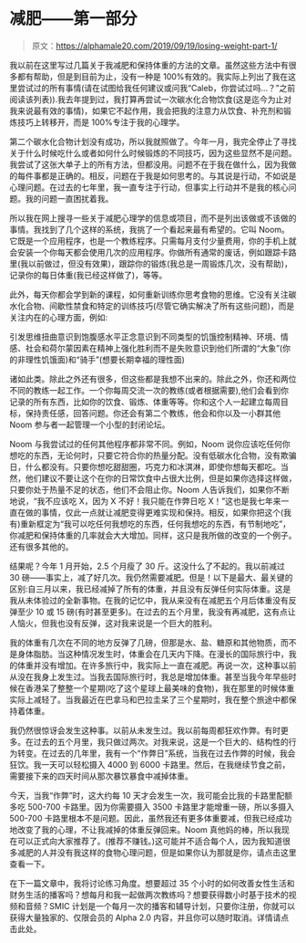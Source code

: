 # 减肥——第一部分

> 原文：<https://alphamale20.com/2019/09/19/losing-weight-part-1/>

我以前在这里写过几篇关于我减肥和保持体重的方法的文章。虽然这些方法中有很多都有帮助，但是到目前为止，没有一种是 100%有效的。我实际上列出了我在这里尝试过的所有事情(请在试图给我任何建议或问我“Caleb，你尝试过吗…？”之前阅读该列表)).我去年提到过，我打算再尝试一次碳水化合物饮食(这是迄今为止对我来说最有效的事情)，如果它不起作用，我会把我的注意力从饮食、补充剂和锻炼技巧上转移开，而是 100%专注于我的心理学。

第二个碳水化合物计划没有成功，所以我就照做了。今年一月，我完全停止了寻找关于什么时候吃什么或者如何什么时候锻炼的不同技巧，因为这些显然不是问题。我尝试了这张大单子上的所有方法，但都没用。问题不在于我在做什么，因为我做的每件事都是正确的。相反，问题在于我是如何思考的。与其说是行动，不如说是心理问题。在过去的七年里，我一直专注于行动，但事实上行动并不是我的核心问题。我的问题一直困扰着我。

所以我在网上搜寻一些关于减肥心理学的信息或项目，而不是列出该做或不该做的事情。我找到了几个这样的系统，我挑了一个看起来最有希望的。它叫 Noom。它既是一个应用程序，也是一个教练程序。只需每月支付少量费用，你的手机上就会安装一个你每天都会使用几次的应用程序。你做所有通常的废话，例如跟踪卡路里(我以前做过，但没有效果)，跟踪你的锻炼(我总是一周锻炼几次，没有帮助)，记录你的每日体重(我已经这样做了)，等等。

此外，每天你都会学到新的课程，如何重新训练你思考食物的思维。它没有关注碳水化合物、间歇性禁食和特定的训练技巧(尽管它确实解决了所有这些问题)，而是关注内在的心理方面，例如:

引发思维扭曲意识到饱腹感水平正念意识到不同类型的饥饿控制精神、环境、情感、社会和荷尔蒙因素在精神上强化胜利而不是失败意识到他们所谓的“大象”(你的非理性饥饿面)和“骑手”(想要长期幸福的理性面)

诸如此类。除此之外还有很多，但这些都是我想不出来的。除此之外，你还和两位不同的教练一起工作。一个你每周交流一次的教练(或者根据需要),他们会看到你记录的所有东西，比如你的饮食、锻炼、体重等等。你和这个人一起建立每周目标，保持责任感，回答问题。你还会有第二个教练，他会和你以及一小群其他 Noom 参与者一起管理一个小型的封闭论坛。

Noom 与我尝试过的任何其他程序都非常不同。例如，Noom 说你应该吃任何你想吃的东西，无论何时，只要它符合你的热量分配。没有低碳水化合物，没有欺骗日，什么都没有。只要你想吃甜甜圈，巧克力和冰淇淋，即使你想每天都吃。当然，他们建议不要让这个在你的日常饮食中占很大比例，但是如果你选择这样做，只要你处于热量不足的状态，他们不会阻止你。Noom 人告诉我们，如果你不断地说，“我不应该吃 X，因为 X 不好！我只能在作弊日吃 X！”这也是我七年来一直在做的事情，仅此一点就让减肥变得更难实现和保持。相反，如果你把这个(我有)重新框定为“我可以吃任何我想吃的东西，任何我想吃的东西，有节制地吃”，你减肥和保持体重的几率就会大大增加。同样，这只是我所做的改变的一个例子。还有很多其他的。

结果呢？今年 1 月开始，2.5 个月瘦了 30 斤。这没什么了不起的。我以前减过 30 磅——事实上，减了好几次。我仍然需要减肥。但是！以下是最大、最关键的区别:自三月以来，我已经减掉了所有的体重，并且没有反弹任何实际体重。这是我从未体验过的全新事物。在我的记忆中，我从来没有在减肥五个月后体重没有反弹至少 10 或 15 磅(有时甚至更多)。在过去的五个月里，我没有再减肥，这有点让人恼火，但我也没有反弹，这对我来说是一个巨大的胜利。

我的体重有几次在不同的地方反弹了几磅，但那是水、盐、糖原和其他物质，而不是身体脂肪。当这种情况发生时，体重会在几天内下降。在漫长的国际旅行中，我的体重并没有增加。在许多旅行中，我实际上一直在减肥。再说一次，这种事以前从没在我身上发生过。当我去国际旅行时，我总是增加体重。甚至当我今年早些时候在香港呆了整整一个星期(吃了这个星球上最美味的食物)，我在那里的时候体重实际上减轻了。当我最近在巴拿马和巴拉圭呆了三个星期时，我在整个旅途中都保持着体重。

我仍然很惊讶会发生这种事。以前从未发生过。我以前每周都狂欢作弊。有时更多。在过去的五个月里，我只做过两次。对我来说，这是一个巨大的、结构性的行为转变。在过去的几年里，我有一个“作弊日”系统，当我在过去作弊的时候，我会狂饮。我一天可以轻松摄入 4000 到 6000 卡路里。然后，在我继续节食之前，需要接下来的四天时间从那次暴饮暴食中减掉体重。

今天，当我“作弊”时，这大约每 10 天才会发生一次，我可能会比我的卡路里配额多吃 500-700 卡路里。因为你需要摄入 3500 卡路里才能增重一磅，所以多摄入 500-700 卡路里根本不是问题。因此，虽然我还有更多体重要减，但我已经成功地改变了我的心理，不让我减掉的体重反弹回来。Noom 真他妈的棒，所以我现在可以正式向大家推荐了。(推荐不赚钱。)这可能并不适合每个人，因为我知道很多减肥的人并没有我这样的食物心理问题，但是如果你认为那就是你，请点击这里查看一下。

在下一篇文章中，我将讨论练习角度。想要超过 35 个小时的如何改善女性生活和财务生活的播客吗？想每月和我一起做两次教练吗？想要获得数小时基于技术的视频和音频？SMIC 计划是一个每月一次的播客和辅导计划，只要你注册，你就可以获得大量独家的、仅限会员的 Alpha 2.0 内容，并且你可以随时取消。详情请点击此处。